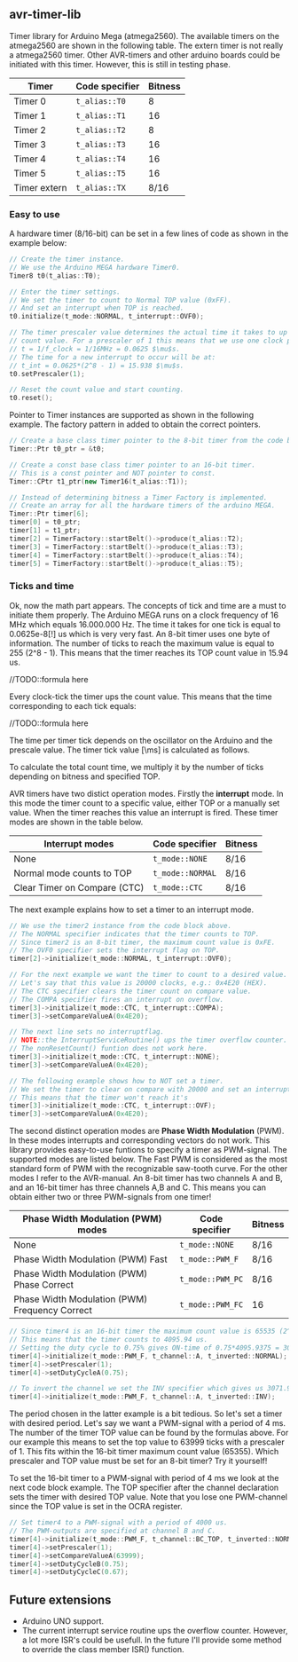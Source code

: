 ## avr-timer-lib

Timer library for Arduino Mega (atmega2560). The available timers on the atmega2560 are shown in the following table. The extern timer is not really a atmega2560 timer. Other AVR-timers and other arduino boards could be initiated with this timer. However, this is still in testing phase.

| Timer     		| Code specifier 		| Bitness	|
| ------------- | ----------------- | ------- |
| Timer 0    		| `t_alias::T0`			| 8				|
| Timer 1				| `t_alias::T1` 		| 16			|
| Timer 2				| `t_alias::T2` 		| 8				|
| Timer 3				| `t_alias::T3` 		| 16			|
| Timer 4				| `t_alias::T4` 		| 16			|
| Timer 5				| `t_alias::T5` 		| 16			|
| Timer extern	| `t_alias::TX` 		| 8/16		|

### Easy to use

A hardware timer (8/16-bit) can be set in a few lines of code as shown in the
example below:

```c++
// Create the timer instance.
// We use the Arduino MEGA hardware Timer0.
Timer8 t0(t_alias::T0);

// Enter the timer settings.
// We set the timer to count to Normal TOP value (0xFF).
// And set an interrupt when TOP is reached.
t0.initialize(t_mode::NORMAL, t_interrupt::OVF0);

// The timer prescaler value determines the actual time it takes to up de timer
// count value. For a prescaler of 1 this means that we use one clock pulse.
// t = 1/f_clock = 1/16MHz = 0.0625 $\mu$s.
// The time for a new interrupt to occur will be at:
// t_int = 0.0625*(2^8 - 1) = 15.938 $\mu$s.
t0.setPrescaler(1);

// Reset the count value and start counting.
t0.reset();
```

Pointer to Timer instances are supported as shown in the following example. The
factory pattern in added to obtain the correct pointers.

```c++
// Create a base class timer pointer to the 8-bit timer from the code block above.
Timer::Ptr t0_ptr = &t0;

// Create a const base class timer pointer to an 16-bit timer.
// This is a const pointer and NOT pointer to const.
Timer::CPtr t1_ptr(new Timer16(t_alias::T1));

// Instead of determining bitness a Timer Factory is implemented.
// Create an array for all the hardware timers of the arduino MEGA.
Timer::Ptr timer[6];
timer[0] = t0_ptr;
timer[1] = t1_ptr;
timer[2] = TimerFactory::startBelt()->produce(t_alias::T2);
timer[3] = TimerFactory::startBelt()->produce(t_alias::T3);
timer[4] = TimerFactory::startBelt()->produce(t_alias::T4);
timer[5] = TimerFactory::startBelt()->produce(t_alias::T5);
```

### Ticks and time

Ok, now the math part appears. The concepts of tick and time are a must to initiate them properly. The Arduino MEGA runs on a clock frequency of 16 MHz which equals 16.000.000 Hz. The time it takes for one tick is equal to 0.0625e-8[!] us which is very very fast. An 8-bit timer uses one byte of information. The number of ticks to reach the maximum value is equal to 255 (2^8 - 1). This means that the timer reaches its TOP count value in 15.94 us.

//TODO::formula here

Every clock-tick the timer ups the count value. This means that the time corresponding to each tick equals:

//TODO::formula here

The time per timer tick depends on the oscillator on the Arduino and the prescale value. The timer tick value [\ms] is calculated as follows.



To calculate the total count time, we multiply it by the number of ticks depending on bitness and specified TOP.



AVR timers have two distict operation modes. Firstly the **interrupt** mode. In this mode the timer count to a specific value, either TOP or a manually set value. When the timer reaches this value an interrupt is fired. These timer modes are shown in the table below.

| Interrupt modes        													| Code specifier 		| Bitness	|
| ----------------------------------------------- | ----------------- | ------- |
| None      																			| `t_mode::NONE`		| 8/16		|
| Normal mode counts to TOP 											| `t_mode::NORMAL` 	| 8/16		|
| Clear Timer on Compare (CTC) 										| `t_mode::CTC` 		| 8/16		|

The next example explains how to set a timer to an interrupt mode.

```c++
// We use the timer2 instance from the code block above.
// The NORMAL specifier indicates that the timer counts to TOP.
// Since timer2 is an 8-bit timer, the maximum count value is 0xFE.
// The OVF0 specifier sets the interrupt flag on TOP.
timer[2]->initialize(t_mode::NORMAL, t_interrupt::OVF0);

// For the next example we want the timer to count to a desired value.
// Let's say that this value is 20000 clocks, e.g.: 0x4E20 (HEX).
// The CTC specifier clears the timer count on compare value.
// The COMPA specifier fires an interrupt on overflow.
timer[3]->initialize(t_mode::CTC, t_interrupt::COMPA);
timer[3]->setCompareValueA(0x4E20);

// The next line sets no interruptflag.
// NOTE::the InterruptServiceRoutine() ups the timer overflow counter.
// The nonResetCount() funtion does not work here.
timer[3]->initialize(t_mode::CTC, t_interrupt::NONE);
timer[3]->setCompareValueA(0x4E20);

// The following example shows how to NOT set a timer.
// We set the timer to clear on compare with 20000 and set an interrupt on TOP.
// This means that the timer won't reach it's
timer[3]->initialize(t_mode::CTC, t_interrupt::OVF);
timer[3]->setCompareValueA(0x4E20);
```

The second distinct operation modes are **Phase Width Modulation** (PWM). In these modes interrupts and corresponding vectors do not work. This library provides easy-to-use funtions to specify a timer as PWM-signal. The supported modes are listed below. The Fast PWM is considered as the most standard form of PWM with the recognizable saw-tooth curve. For the other modes I refer to the AVR-manual. An 8-bit timer has two channels A and B, and an 16-bit timer has three channels A,B and C. This means you can obtain either two or three PWM-signals from one timer!

| Phase Width Modulation (PWM) modes  						| Code specifier 		| Bitness	|
| ----------------------------------------------- | ----------------- | ------- |
| None      																			| `t_mode::NONE`		| 8/16		|
| Phase Width Modulation (PWM) Fast  							| `t_mode::PWM_F` 	| 8/16		|
| Phase Width Modulation (PWM) Phase Correct 			| `t_mode::PWM_PC` 	| 8/16		|
| Phase Width Modulation (PWM) Frequency Correct 	| `t_mode::PWM_FC` 	| 16			|

```c++
// Since timer4 is an 16-bit timer the maximum count value is 65535 (2^16 - 1).
// This means that the timer counts to 4095.94 us.
// Setting the duty cycle to 0.75% gives ON-time of 0.75*4095.9375 = 3071.95 us.
timer[4]->initialize(t_mode::PWM_F, t_channel::A, t_inverted::NORMAL);
timer[4]->setPrescaler(1);
timer[4]->setDutyCycleA(0.75);

// To invert the channel we set the INV specifier which gives us 3071.95 us OFF-time.
timer[4]->initialize(t_mode::PWM_F, t_channel::A, t_inverted::INV);
```

The period chosen in the latter example is a bit tedious. So let's set a timer with desired period. Let's say we want a PWM-signal with a period of 4 ms. The number of the timer TOP value can be found by the formulas above. For our example this means to set the top value to 63999 ticks with a prescaler of 1. This fits within the 16-bit timer maximum count value (65355). Which prescaler and TOP value must be set for an 8-bit timer? Try it yourself!

To set the 16-bit timer to a PWM-signal with period of 4 ms we look at the next code block example. The TOP specifier after the channel declaration sets the timer with desired TOP value. Note that you lose one PWM-channel since the TOP value is set in the OCRA register.

```c++
// Set timer4 to a PWM-signal with a period of 4000 us.
// The PWM-outputs are specified at channel B and C.
timer[4]->initialize(t_mode::PWM_F, t_channel::BC_TOP, t_inverted::NORMAL);
timer[4]->setPrescaler(1);
timer[4]->setCompareValueA(63999);
timer[4]->setDutyCycleB(0.75);
timer[4]->setDutyCycleC(0.67);
```

## Future extensions

* Arduino UNO support.
* The current interrupt service routine ups the overflow counter. However, a lot more ISR's could be usefull. In the future I'll provide some method to override the class member ISR() function.
